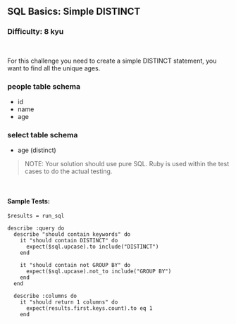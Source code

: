 ## SQL Basics: Simple DISTINCT
### Difficulty: 8 kyu

<br>

<p>For this challenge you need to create a simple DISTINCT statement, you want to find all the unique ages.</p>
<h3 id="people-table-schema">people table schema</h3>
<ul>
<li>id</li>
<li>name</li>
<li>age</li>
</ul>
<h3 id="select-table-schema">select table schema</h3>
<ul>
<li>age (distinct)</li>
</ul>
<blockquote>
<p>NOTE: Your solution should use pure SQL. Ruby is used within the test cases to do the actual testing.</p>
</blockquote>


<br>

#### Sample Tests:

```
$results = run_sql
​
describe :query do
  describe "should contain keywords" do
    it "should contain DISTINCT" do
      expect($sql.upcase).to include("DISTINCT")
    end
    
    it "should contain not GROUP BY" do
      expect($sql.upcase).not_to include("GROUP BY")
    end
  end
​
  describe :columns do
    it "should return 1 columns" do
      expect(results.first.keys.count).to eq 1
    end
```